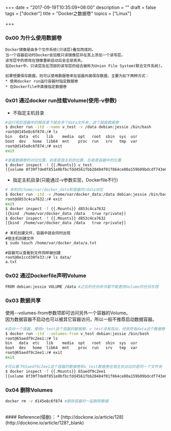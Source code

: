 +++
date = "2017-09-19T10:35:09+08:00"
description = ""
draft = false
tags = ["docker"]
title = "Docker之数据卷"
topics = ["Linux"]

+++

### 0x00 为什么使用数据卷
```
Docker镜像是由多个文件系统(只读层)叠加而成的。
当一个容器启动时Docker会加载只读镜像层并在其上添加一个读写层。
读写层中的修改在镜像重新启动后会全部丢失。
在Docker中，只读层及在顶部的读写层的组合被称为Union File System(联合文件系统)。

如果想要保存数据，则可以使用数据卷来在容器外面保存数据，主要为如下两种方式：
* 使用docker run运行容器时指定数据卷
* 在Dockerfile中直接指定数据卷
```

### 0x01 通过docker run挂载Volume(使用-v参数)
* 不指定主机目录

```bash
#运行完后容器中的根目录下就会多个data文件夹，这个就是数据卷
$ docker run -itd --name v_test -v /data debian:jessie /bin/bash
root@d145e8c6f874:/# ls
bin   data  etc   lib    media  opt   root  sbin  sys  usr
boot  dev   home  lib64  mnt    proc  run   srv   tmp  var
root@d145e8c6f874:/# exit
exit

#查看数据卷的对应位置，前者是宿主机的位置，后者是容器中的位置
$ docker inspect -f {{.Mounts}} v_test
[{volume 8f39f7de0f851e0bfbcfdd4561fbb20484f01f864ce00a159b09bdcdf743e068 /var/lib/docker/volumes/8f39f7de0f851e0bfbcfdd4561fbb20484f01f864ce00a159b09bdcdf743e068/_data /data local  true }]
```

* 指定主机目录(只能通过-v参数实现，Dockerfile不行)

```bash
# 本机的/home/var/docker_data和容器的/data对应
$ docker run -itd -v /home/var/docker_data:/data debian:jessie /bin/bash
root@d853c4ca7632:/# exit
exit
$ docker inspect -f {{.Mounts}} d853c4ca7632
[{bind  /home/var/docker_data /data   true rprivate}]
$ docker inspect -f {{.Mounts}} d853c4ca7632
[{bind  /home/var/docker_data /data   true rprivate}]
```

```
# 本机创建文件，容器中就会同时出现
#宿主机创建文件
$ sudo touch /home/var/docker_data/a.txt

#容器可以查看到文件同样被创建
root@8e1ccd30fe33:/# ls data/
a.txt
```

### 0x02 通过Dockerfile声明Volume
```bash
FROM debian:jessie VOLUME /data #之后的任何命令都不能更改Volume的任何东西
```

### 0x03 数据共享
使用--volumes-from参数项即可访问另外一个容器的Volume。  
因为数据容器不启动也可以被其它容器访问，所以一般不推荐启动数据容器。
```bash
#启动一个容器，使用v_test这个容器的数据卷，v_test没有启动，但依然有data这个数据卷
$ docker run -itd --volumes-from v_test debian:jessie /bin/bash
root@65aedf9c2ee1:/# ls
bin   data  etc   lib    media  opt   root  sbin  sys  usr
boot  dev   home  lib64  mnt    proc  run   srv   tmp  var
root@65aedf9c2ee1:/# exit
exit

#可以看下65aedf9c2ee1这个容器的数据卷和v_test数据卷在宿主机对应的是同一个文件夹
$ docker inspect -f {{.Mounts}} 65aedf9c2ee1
[{volume 8f39f7de0f851e0bfbcfdd4561fbb20484f01f864ce00a159b09bdcdf743e068 /var/lib/docker/volumes/8f39f7de0f851e0bfbcfdd4561fbb20484f01f864ce00a159b09bdcdf743e068/_data /data local  true }]
```

### 0x04 删除Volumes
```bash
docker rm -v d145e8c6f874 #删除容器时一起删除数据
```

<br />
#### Reference(侵删)：
* [http://dockone.io/article/128](http://dockone.io/article/128?_blank)

